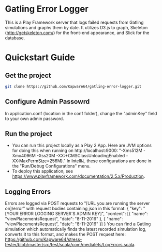 Gatling Error Logger
=========================

This is a Play Framework server that logs failed requests from Gatling simulations and graphs them by date. It utilizes D3.js to graph, Skeleton (http://getskeleton.com/) for the front-end appearance, and Slick for the database.

Quickstart Guide
=========================

Get the project
---------------

```bash
git clone https://github.com/Kapware64/gatling-error-logger.git
```

Configure Admin Passowrd
------------------------
In application.conf (location in the conf folder), change the "adminKey" field to your own admin password.

Run the project
---------------
* You can run this project locally as a Play 2 App. Here are JVM options for doing this when running on http://localhost:9000: "-Xms512M -Xmx4096M -Xss20M -XX:+CMSClassUnloadingEnabled -XX:MaxPermSize=256M)." In IntelliJ, these configurations are done in the "Run/Debug Configurations" menu.
* To deploy this application, see https://www.playframework.com/documentation/2.5.x/Production.

Logging Errors
--------------
Errors are logged via POST requests to "[URL you are running the server on]/error" with request bodies containing json in this format:
  {
      "key": "[YOUR ERROR LOGGING SERVER'S ADMIN KEY]",
      "content": [{
          "name": "viewPlacementsRequest",
          "date": "8-11-2016"
      }, {
          "name": "viewPlacementsRequest",
          "date": "8-11-2016"
      }]
  }
You can find a Gatling simulation which automatically finds the latest recorded simulation log, converts it to this format, and makes the POST request here: https://github.com/Kapware64/stress-tester/blob/master/src/test/scala/com/medialets/LogErrors.scala.
